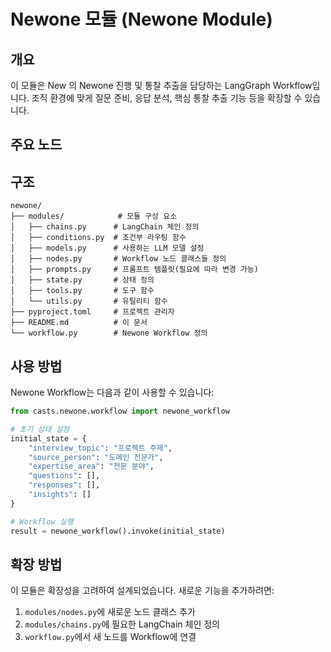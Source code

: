 # Newone 모듈 (Newone Module)

## 개요

이 모듈은 New 의 Newone 진행 및 통찰 추출을 담당하는 LangGraph Workflow입니다. 조직 환경에 맞게 질문 준비, 응답 분석, 핵심 통찰 추출 기능 등을 확장할 수 있습니다.

## 주요 노드

<!-- 노드에 대한 설명을 추가해주세요. -->

## 구조

```
newone/
├── modules/            # 모듈 구성 요소
│   ├── chains.py      # LangChain 체인 정의
│   ├── conditions.py  # 조건부 라우팅 함수
│   ├── models.py      # 사용하는 LLM 모델 설정
│   ├── nodes.py       # Workflow 노드 클래스들 정의
│   ├── prompts.py     # 프롬프트 템플릿(필요에 따라 변경 가능)
│   ├── state.py       # 상태 정의
│   ├── tools.py       # 도구 함수
│   └── utils.py       # 유틸리티 함수
├── pyproject.toml     # 프로젝트 관리자
├── README.md          # 이 문서
└── workflow.py        # Newone Workflow 정의
```

## 사용 방법

Newone Workflow는 다음과 같이 사용할 수 있습니다:

```python
from casts.newone.workflow import newone_workflow

# 초기 상태 설정
initial_state = {
    "interview_topic": "프로젝트 주제",
    "source_person": "도메인 전문가",
    "expertise_area": "전문 분야",
    "questions": [],
    "responses": [],
    "insights": []
}

# Workflow 실행
result = newone_workflow().invoke(initial_state)
```

## 확장 방법

이 모듈은 확장성을 고려하여 설계되었습니다. 새로운 기능을 추가하려면:

1. `modules/nodes.py`에 새로운 노드 클래스 추가
2. `modules/chains.py`에 필요한 LangChain 체인 정의
3. `workflow.py`에서 새 노드를 Workflow에 연결
